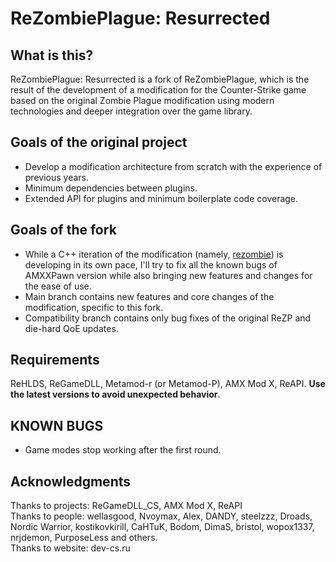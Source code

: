 # ReZombiePlague: Resurrected

## What is this?
ReZombiePlague: Resurrected is a fork of ReZombiePlague, which is the result of the development of a modification for the Counter-Strike game based on the original Zombie Plague modification using modern technologies and deeper integration over the game library.

## Goals of the original project
* Develop a modification architecture from scratch with the experience of previous years.
* Minimum dependencies between plugins.
* Extended API for plugins and minimum boilerplate code coverage.

## Goals of the fork
* While a C++ iteration of the modification (namely, [rezombie](https://github.com/fl0werD/rezombie)) is developing in its own pace, I'll try to fix all the known bugs of AMXXPawn version while also bringing new features and changes for the ease of use.
* Main branch contains new features and core changes of the modification, specific to this fork.
* Compatibility branch contains only bug fixes of the original ReZP and die-hard QoE updates.

## Requirements
ReHLDS, ReGameDLL, Metamod-r (or Metamod-P), AMX Mod X, ReAPI. **Use the latest versions to avoid unexpected behavior**.

## KNOWN BUGS
* Game modes stop working after the first round.

## Acknowledgments
Thanks to projects: ReGameDLL_CS, AMX Mod X, ReAPI<br/>
Thanks to people: wellasgood, Nvoymax, Alex, DANDY, steelzzz, Droads, Nordic Warrior, kostikovkirill, CaHTuK, Bodom, DimaS, bristol, wopox1337, nrjdemon, PurposeLess and others.<br/>
Thanks to website: dev-cs.ru<br/>
